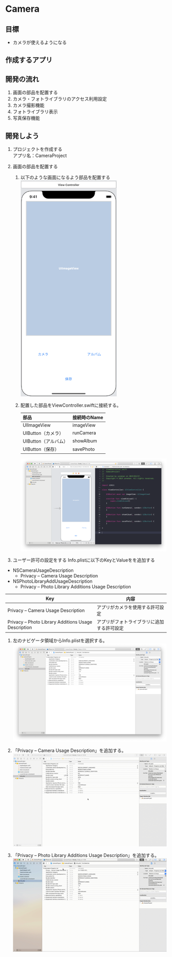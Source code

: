 # Camera  

## 目標
- カメラが使えるようになる

## 作成するアプリ

## 開発の流れ
1. 画面の部品を配置する
2. カメラ・フォトライブラリのアクセス利用設定
3. カメラ撮影機能
4. フォトライブラリ表示
5. 写真保存機能

## 開発しよう
1. プロジェクトを作成する  
  アプリ名：CameraProject

2. 画面の部品を配置する
    1. 以下のような画面になるよう部品を配置する  
        <img src="./img/CameraProjectUI.png" width="300px">
  
    2. 配置した部品をViewController.swiftに接続する。
    
        |部品|接続時のName|
        |---|---|
        |UIImageView|imageView|
        |UIButton（カメラ）|runCamera|
        |UIButton（アルバム）|showAlbum|
        |UIButton（保存）|savePhoto|

        ![Swiftロゴ](./img/connect_parts.png)


3. ユーザー許可の設定をする
  Info.plistに以下のKeyとValueをを追加する

  - NSCameraUsageDescription
    - Privacy – Camera Usage Description
  - NSPhotoLibraryAddUsageDescription
    - Privacy – Photo Library Additions Usage Description

  |Key|内容|
  |---|---|
  |Privacy – Camera Usage Description|アプリがカメラを使用する許可設定|
  |Privacy – Photo Library Additions Usage Description|アプリがフォトライブラリに追加する許可設定|

  1. 左のナビゲータ領域からInfo.plistを選択する。
    ![Swiftロゴ](./img/Info_plist.png)

  2. 「Privacy – Camera Usage Description」を追加する。
    ![Swiftロゴ](./img/add_camera_usage.gif)
  
  3. 「Privacy – Photo Library Additions Usage Description」を追加する。
    ![Swiftロゴ](./img/add_photo_usage.gif)
